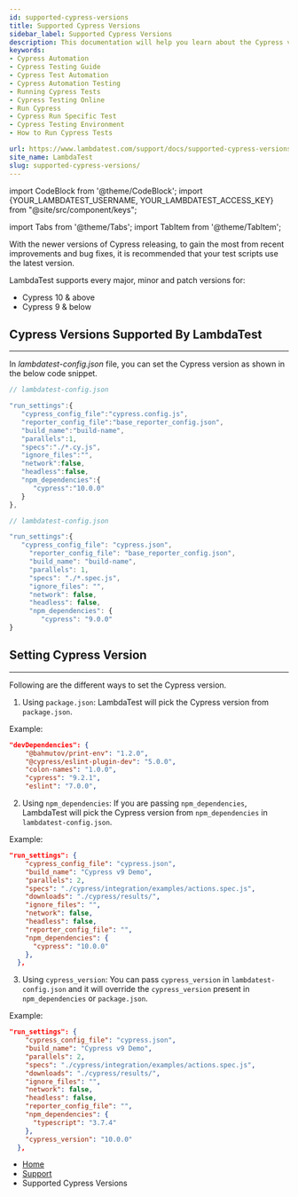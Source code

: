```yaml
---
id: supported-cypress-versions
title: Supported Cypress Versions
sidebar_label: Supported Cypress Versions
description: This documentation will help you learn about the Cypress versions that are supported by LambdaTest.
keywords:
- Cypress Automation
- Cypress Testing Guide
- Cypress Test Automation
- Cypress Automation Testing
- Running Cypress Tests
- Cypress Testing Online
- Run Cypress
- Cypress Run Specific Test
- Cypress Testing Environment
- How to Run Cypress Tests

url: https://www.lambdatest.com/support/docs/supported-cypress-versions/
site_name: LambdaTest
slug: supported-cypress-versions/
---
```

import CodeBlock from '@theme/CodeBlock';
import {YOUR_LAMBDATEST_USERNAME, YOUR_LAMBDATEST_ACCESS_KEY} from "@site/src/component/keys";

import Tabs from '@theme/Tabs';
import TabItem from '@theme/TabItem';

With the newer versions of Cypress releasing, to gain the most from recent improvements and bug fixes, it is recommended that your test scripts use the latest version. 

LambdaTest supports every major, minor and patch versions for:

* Cypress 10 & above
* Cypress 9 & below

## Cypress Versions Supported By LambdaTest
***
 

In *lambdatest-config.json* file, you can set the Cypress version as shown in the below code snippet.


<Tabs className="docs__val">

<TabItem value="ios" label="Cypress v10" default>

```javascript 
// lambdatest-config.json

"run_settings":{
   "cypress_config_file":"cypress.config.js",
   "reporter_config_file":"base_reporter_config.json",
   "build_name":"build-name",
   "parallels":1,
   "specs":"./*.cy.js",
   "ignore_files":"",
   "network":false,
   "headless":false,
   "npm_dependencies":{
      "cypress":"10.0.0"
   }
},

```

</TabItem>

<TabItem value="android" label="Cypress v9" default>

```javascript 
// lambdatest-config.json

"run_settings":{
   "cypress_config_file": "cypress.json",
     "reporter_config_file": "base_reporter_config.json",
     "build_name": "build-name",
     "parallels": 1,
     "specs": "./*.spec.js",
     "ignore_files": "",
     "network": false,
     "headless": false,
     "npm_dependencies": {
        "cypress": "9.0.0"
}

```

</TabItem>

</Tabs>

## Setting Cypress Version
---

Following are the different ways to set the Cypress version.

1. Using `package.json`: LambdaTest will pick the Cypress version from `package.json`.

Example:

```json
"devDependencies": {
    "@bahmutov/print-env": "1.2.0",
    "@cypress/eslint-plugin-dev": "5.0.0",
    "colon-names": "1.0.0",
    "cypress": "9.2.1",
    "eslint": "7.0.0",
```

2. Using `npm_dependencies`: If you are passing `npm_dependencies`, LambdaTest will pick the Cypress version from `npm_dependencies` in `lambdatest-config.json`. 

Example:

```json
"run_settings": {
    "cypress_config_file": "cypress.json",
    "build_name": "Cypress v9 Demo",
    "parallels": 2,
    "specs": "./cypress/integration/examples/actions.spec.js",
    "downloads": "./cypress/results/",
    "ignore_files": "",
    "network": false,
    "headless": false,
    "reporter_config_file": "",
    "npm_dependencies": {
      "cypress": "10.0.0"
    },
  },
```  


3. Using `cypress_version`: You can pass `cypress_version` in `lambdatest-config.json` and it will override the `cypress_version` present in `npm_dependencies` or `package.json`.

Example:

```json
"run_settings": {
    "cypress_config_file": "cypress.json",
    "build_name": "Cypress v9 Demo",
    "parallels": 2,
    "specs": "./cypress/integration/examples/actions.spec.js",
    "downloads": "./cypress/results/",
    "ignore_files": "",
    "network": false,
    "headless": false,
    "reporter_config_file": "",
    "npm_dependencies": {
      "typescript": "3.7.4"
    },
    "cypress_version": "10.0.0"
  },
```


<nav aria-label="breadcrumbs">
  <ul className="breadcrumbs">
    <li className="breadcrumbs__item">
      <a className="breadcrumbs__link" href="https://www.lambdatest.com">
        Home
      </a>
    </li>
    <li className="breadcrumbs__item">
      <a className="breadcrumbs__link" target="_self" href="https://www.lambdatest.com/support/docs/">
        Support
      </a>
    </li>
    <li className="breadcrumbs__item breadcrumbs__item--active">
      <span className="breadcrumbs__link">
        Supported Cypress Versions
      </span>
    </li>
  </ul>
</nav>


